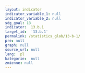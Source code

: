 ```yaml
---
layout: indicator
indicator_variable_1: null
indicator_variable_2: null
sdg_goal: 13
indicator:  13.b.1
target_id:  '13.b.1'
permalink: /statistics_glob/13-b-1/
pre: null
graph: null
source_url: null
lang:  pl
kategorie:  null
zmienne: null
---
```

